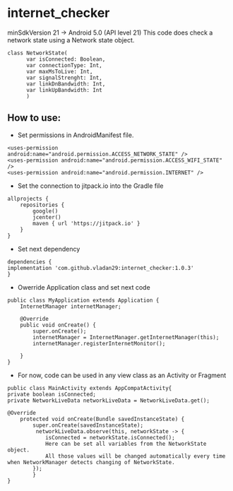 # internet_checker

minSdkVersion 21 -> Android 5.0 (API level 21)
This code does check a network state using a Network state object.

~~~
class NetworkState(
      var isConnected: Boolean,
      var connectionType: Int,
      var maxMsToLive: Int,
      var signalStrenght: Int,
      var linkDnBandwidth: Int,
      var linkUpBandwidth: Int
      )
~~~
## How to use:

* Set permissions in AndroidManifest file.

~~~
<uses-permission android:name="android.permission.ACCESS_NETWORK_STATE" />
<uses-permission android:name="android.permission.ACCESS_WIFI_STATE" />
<uses-permission android:name="android.permission.INTERNET" />
~~~

* Set the connection to jitpack.io into the Gradle file

~~~
allprojects {
    repositories {
        google()
        jcenter()
        maven { url 'https://jitpack.io' }
    }
}
~~~

* Set next dependency
~~~
dependencies {
implementation 'com.github.vladan29:internet_checker:1.0.3'
}
~~~
* Owerride Application class and set next code

~~~
public class MyApplication extends Application {
    InternetManager internetManager;
   
    @Override
    public void onCreate() {
        super.onCreate();
        internetManager = InternetManager.getInternetManager(this);
        internetManager.registerInternetMonitor();

    }
}
~~~
* For now, code can be used in any view class as an Activity or Fragment

~~~
public class MainActivity extends AppCompatActivity{
private boolean isConnected;
private NetworkLiveData networkLiveData = NetworkLiveData.get();

@Override
    protected void onCreate(Bundle savedInstanceState) {
        super.onCreate(savedInstanceState);
         networkLiveData.observe(this, networkState -> {
            isConnected = networkState.isConnected();
            Here can be set all variables from the NetworkState object.
            All those values will be changed automatically every time when NetworkManager detects changing of NetworkState.
        });
        }
}
~~~


